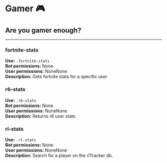 # Gamer 🎮

Are you gamer enough?
---

---
### fortnite-stats

**Use:** `.fortnite-stats`<br/>
**Bot permissions:** None<br/>
**User permissions:** NoneNone<br/>
**Description:** Gets fortnite stats for a specific user<br/>


### r6-stats

**Use:** `.r6-stats`<br/>
**Bot permissions:** None<br/>
**User permissions:** NoneNone<br/>
**Description:** Returns r6 user stats<br/>


### rl-stats

**Use:** `.rl-stats`<br/>
**Bot permissions:** None<br/>
**User permissions:** NoneNone<br/>
**Description:** Search for a player on the rlTracker db.<br/>
